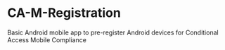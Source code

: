 # CA-M-Registration
Basic Android mobile app to pre-register Android devices for Conditional Access Mobile Compliance
